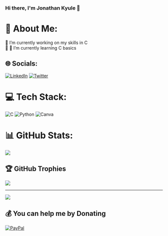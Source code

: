 ### Hi there, I'm Jonathan Kyule 👋

# 💫 About Me:
🔭 I’m currently working on my skills in C<br>👯 🌱 I’m currently learning C basics<br>


## 🌐 Socials:
[![LinkedIn](https://img.shields.io/badge/LinkedIn-%230077B5.svg?logo=linkedin&logoColor=white)](https://linkedin.com/in//jonathan-kyule-173001199) [![Twitter](https://img.shields.io/badge/Twitter-%231DA1F2.svg?logo=Twitter&logoColor=white)](https://twitter.com/@kyulej7) 

# 💻 Tech Stack:
![C](https://img.shields.io/badge/c-%2300599C.svg?style=plastic&logo=c&logoColor=white) ![Python](https://img.shields.io/badge/python-3670A0?style=plastic&logo=python&logoColor=ffdd54) ![Canva](https://img.shields.io/badge/Canva-%2300C4CC.svg?style=plastic&logo=Canva&logoColor=white)
# 📊 GitHub Stats:
![](https://github-readme-streak-stats.herokuapp.com/?user=JMK-WRL&theme=gotham&hide_border=false)<br/>

## 🏆 GitHub Trophies
![](https://github-profile-trophy.vercel.app/?username=JMK-WRL&theme=darkhub&no-frame=true&no-bg=false&margin-w=4)

---
[![](https://visitcount.itsvg.in/api?id=JMK-WRL&icon=2&color=1)](https://visitcount.itsvg.in)

  ## 💰 You can help me by Donating
  [![PayPal](https://img.shields.io/badge/PayPal-00457C?style=for-the-badge&logo=paypal&logoColor=white)](https://paypal.me/mkyule2@protonmail.com) 

  
<!-- Proudly created with GPRM ( https://gprm.itsvg.in ) -->
